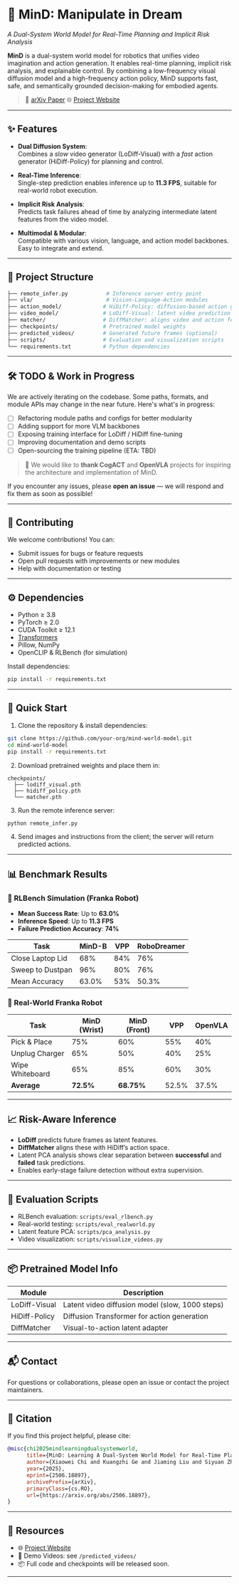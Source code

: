 # 🧠 MinD: Manipulate in Dream  
*A Dual-System World Model for Real-Time Planning and Implicit Risk Analysis*

**MinD** is a dual-system world model for robotics that unifies video imagination and action generation. It enables real-time planning, implicit risk analysis, and explainable control. By combining a low-frequency visual diffusion model and a high-frequency action policy, MinD supports fast, safe, and semantically grounded decision-making for embodied agents.

> 📄 [arXiv Paper](https://arxiv.org/abs/2506.18897)
> 🌐 [Project Website](https://manipulate-in-dream.github.io)
---

## ✨ Features

- **Dual Diffusion System**:  
  Combines a *slow* video generator (LoDiff-Visual) with a *fast* action generator (HiDiff-Policy) for planning and control.

- **Real-Time Inference**:  
  Single-step prediction enables inference up to **11.3 FPS**, suitable for real-world robot execution.

- **Implicit Risk Analysis**:  
  Predicts task failures ahead of time by analyzing intermediate latent features from the video model.

- **Multimodal & Modular**:  
  Compatible with various vision, language, and action model backbones. Easy to integrate and extend.

---

## 📁 Project Structure

```bash
├── remote_infer.py            # Inference server entry point
├── vla/                       # Vision-Language-Action modules
├── action_model/             # HiDiff-Policy: diffusion-based action generator
├── video_model/              # LoDiff-Visual: latent video prediction model
├── matcher/                  # DiffMatcher: aligns video and action features
├── checkpoints/              # Pretrained model weights
├── predicted_videos/         # Generated future frames (optional)
├── scripts/                  # Evaluation and visualization scripts
└── requirements.txt          # Python dependencies
```

---

## 🛠️ TODO & Work in Progress

We are actively iterating on the codebase. Some paths, formats, and module APIs may change in the near future. Here's what's in progress:

- [ ] Refactoring module paths and configs for better modularity
- [ ] Adding support for more VLM backbones
- [ ] Exposing training interface for LoDiff / HiDiff fine-tuning
- [ ] Improving documentation and demo scripts
- [ ] Open-sourcing the training pipeline (ETA: TBD)

> 🙏 We would like to **thank CogACT** and **OpenVLA** projects for inspiring the architecture and implementation of MinD.

If you encounter any issues, please **open an issue** — we will respond and fix them as soon as possible!

---

## 🤝 Contributing

We welcome contributions! You can:

- Submit issues for bugs or feature requests
- Open pull requests with improvements or new modules
- Help with documentation or testing

---
## ⚙️ Dependencies

- Python ≥ 3.8
- PyTorch ≥ 2.0
- CUDA Toolkit ≥ 12.1
- [Transformers](https://github.com/huggingface/transformers)
- Pillow, NumPy
- OpenCLIP & RLBench (for simulation)

Install dependencies:

```bash
pip install -r requirements.txt
```

---

## 🚀 Quick Start

1. Clone the repository & install dependencies:

```bash
git clone https://github.com/your-org/mind-world-model.git
cd mind-world-model
pip install -r requirements.txt
```

2. Download pretrained weights and place them in:

```
checkpoints/
  ├── lodiff_visual.pth
  ├── hidiff_policy.pth
  └── matcher.pth
```

3. Run the remote inference server:

```bash
python remote_infer.py
```

4. Send images and instructions from the client; the server will return predicted actions.

---

## 📊 Benchmark Results

### 🧪 RLBench Simulation (Franka Robot)

- **Mean Success Rate**: Up to **63.0%**
- **Inference Speed**: Up to **11.3 FPS**
- **Failure Prediction Accuracy**: **74%**

| Task                  | MinD-B | VPP | RoboDreamer |
|-----------------------|--------|-----|-------------|
| Close Laptop Lid      | 68%    | 84% | 76%         |
| Sweep to Dustpan      | 96%    | 80% | 76%         |
| Mean Accuracy         | 63.0%  | 53% | 50.3%       |

### 🤖 Real-World Franka Robot

| Task               | MinD (Wrist) | MinD (Front) | VPP  | OpenVLA |
|--------------------|--------------|--------------|------|---------|
| Pick & Place       | 75%          | 60%          | 55%  | 40%     |
| Unplug Charger     | 65%          | 50%          | 40%  | 25%     |
| Wipe Whiteboard    | 65%          | 85%          | 60%  | 30%     |
| **Average**        | **72.5%**    | **68.75%**   | 52.5%| 37.5%   |

---

## 📈 Risk-Aware Inference

- **LoDiff** predicts future frames as latent features.
- **DiffMatcher** aligns these with HiDiff’s action space.
- Latent PCA analysis shows clear separation between **successful** and **failed** task predictions.
- Enables early-stage failure detection without extra supervision.

---

## 🧪 Evaluation Scripts

- RLBench evaluation: `scripts/eval_rlbench.py`
- Real-world testing: `scripts/eval_realworld.py`
- Latent feature PCA: `scripts/pca_analysis.py`
- Video visualization: `scripts/visualize_videos.py`

---

## 📦 Pretrained Model Info

| Module         | Description                                  |
|----------------|----------------------------------------------|
| LoDiff-Visual  | Latent video diffusion model (slow, 1000 steps) |
| HiDiff-Policy  | Diffusion Transformer for action generation  |
| DiffMatcher    | Visual-to-action latent adapter              |

---


## 📬 Contact

For questions or collaborations, please open an issue or contact the project maintainers.

---

## 📖 Citation

If you find this project helpful, please cite:

```bibtex
@misc{chi2025mindlearningdualsystemworld,
      title={MinD: Learning A Dual-System World Model for Real-Time Planning and Implicit Risk Analysis}, 
      author={Xiaowei Chi and Kuangzhi Ge and Jiaming Liu and Siyuan Zhou and Peidong Jia and Zichen He and Rui Zhao and Yuzhen Liu and Tingguang Li and Lei Han and Sirui Han and Shanghang Zhang and Yike Guo},
      year={2025},
      eprint={2506.18897},
      archivePrefix={arXiv},
      primaryClass={cs.RO},
      url={https://arxiv.org/abs/2506.18897}, 
}
```

---

## 🔗 Resources

- 🌐 [Project Website](https://manipulate-in-dream.github.io)
- 🎥 Demo Videos: see `/predicted_videos/`
- 📦 Full code and checkpoints will be released soon.

---

